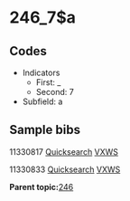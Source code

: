 # 246\_7$a

## Codes

-   Indicators
    -   First: \_
    -   Second: 7
-   Subfield: a

## Sample bibs

11330817 [Quicksearch](https://search.library.yale.edu/catalog/11330817) [VXWS](http://prodorbis.library.yale.edu:7014/vxws/GetHoldingsService?bibId=11330817)

11330833 [Quicksearch](https://search.library.yale.edu/catalog/11330833) [VXWS](http://prodorbis.library.yale.edu:7014/vxws/GetHoldingsService?bibId=11330833)

**Parent topic:**[246](../../tags/246/246.md)

